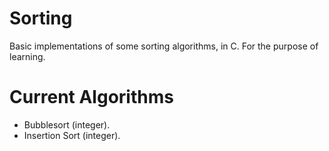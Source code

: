 Sorting
=======

Basic implementations of some sorting algorithms, in C. For the purpose of learning.


Current Algorithms
==================

- Bubblesort (integer).
- Insertion Sort (integer).

